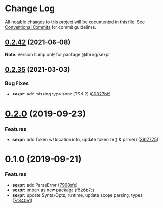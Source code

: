 # Change Log

All notable changes to this project will be documented in this file.
See [Conventional Commits](https://conventionalcommits.org) for commit guidelines.

## [0.2.42](https://github.com/thi-ng/umbrella/compare/@thi.ng/sexpr@0.2.41...@thi.ng/sexpr@0.2.42) (2021-06-08)

**Note:** Version bump only for package @thi.ng/sexpr





## [0.2.35](https://github.com/thi-ng/umbrella/compare/@thi.ng/sexpr@0.2.34...@thi.ng/sexpr@0.2.35) (2021-03-03)


### Bug Fixes

* **sexpr:** add missing type anno (TS4.2) ([89827bb](https://github.com/thi-ng/umbrella/commit/89827bb431a2dabf1087bcd2ac967b253152b9d7))





# [0.2.0](https://github.com/thi-ng/umbrella/compare/@thi.ng/sexpr@0.1.0...@thi.ng/sexpr@0.2.0) (2019-09-23)

### Features

* **sexpr:** add Token w/ location info, update tokenize() & parse() ([3917775](https://github.com/thi-ng/umbrella/commit/3917775))

# 0.1.0 (2019-09-21)

### Features

* **sexpr:** add ParseError ([7998afe](https://github.com/thi-ng/umbrella/commit/7998afe))
* **sexpr:** import as new package ([f526b7c](https://github.com/thi-ng/umbrella/commit/f526b7c))
* **sexpr:** update SyntaxOpts, runtime, update scope parsing, types ([7c840e1](https://github.com/thi-ng/umbrella/commit/7c840e1))
